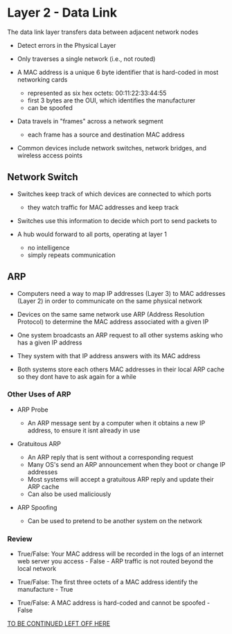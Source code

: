 # Layer 2 - Data Link

The data link layer transfers data between adjacent network nodes

- Detect errors in the Physical Layer

- Only traverses a single network (i.e., not routed)

- A MAC address is a unique 6 byte identifier that is hard-coded in most networking cards
  
  - represented as six hex octets: 00:11:22:33:44:55
  - first 3 bytes are the OUI, which identifies the manufacturer 
  - can be spoofed

- Data travels in "frames" across a network segment 
  
  - each frame has a source and destination MAC address  

- Common devices include network switches, network bridges, and wireless access points

## Network Switch

- Switches keep track of which devices are connected to which ports
  
  - they watch traffic for MAC addresses and keep track 
  
- Switches use this information to decide which port to send packets to 

- A hub would forward to all ports, operating at layer 1

  - no intelligence  
  - simply repeats communication
  

## ARP 

- Computers need a way to map IP addresses (Layer 3) to MAC addresses (Layer 2) in order to communicate on the same physical network 

- Devices on the same same network use ARP (Address Resolution Protocol) to determine the MAC address associated with a given IP

- One system broadcasts an ARP request to all other systems asking who has a given IP address

- They system with that IP address answers with its MAC address

- Both systems store each others MAC addresses in their local ARP cache so they dont have to ask again for a while

### Other Uses of ARP 

- ARP Probe
  
  - An ARP message sent by a computer when it obtains a new IP address, to ensure it isnt already in use 
  
- Gratuitous ARP 

  - An ARP reply that is sent without a corresponding request 
  - Many OS's send an ARP announcement when they boot or change IP addresses 
  - Most systems will accept a gratuitous ARP reply and update their ARP cache 
  - Can also be used maliciously  
  
- ARP Spoofing
  - Can be used to pretend to be another system on the network 

### Review

  - True/False: Your MAC address will be recorded in the logs of an internet web server you access  - False - ARP traffic is not routed beyond the local network 
    
  - True/False: The first three octets of a MAC address identify the manufacture - True
  
  - True/False: A MAC address is hard-coded and cannot be spoofed - False

[TO BE CONTINUED LEFT OFF HERE](https://www.sans.org/cyberaces/networking/?_ga=2.191707555.863678099.1660946193-325536333.1660849138)

